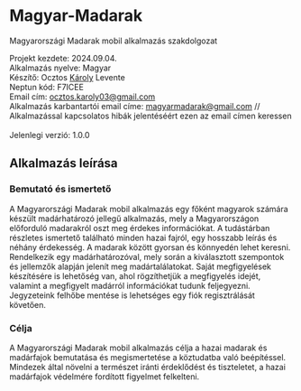 # Magyar-Madarak
Magyarországi Madarak mobil alkalmazás szakdolgozat

Projekt kezdete: 2024.09.04.<br>
Alkalmazás nyelve: Magyar <br>
Készítő: Ocztos <ins>Károly</ins> Levente<br>
Neptun kód: F7ICEE<br>
Email cím: ocztos.karoly03@gmail.com<br>
Alkalmazás karbantartói email címe: magyarmadarak@gmail.com // Alkalmazással kapcsolatos hibák jelentéséért ezen az email címen keressen<br><br>
Jelenlegi verzió: 1.0.0


## Alkalmazás leírása

### Bemutató és ismertető 
A Magyarországi Madarak mobil alkalmazás egy főként magyarok számára készült madárhatározó jellegű alkalmazás, mely a Magyarországon előforduló madarakról oszt meg érdekes információkat. A tudástárban részletes ismertető található minden hazai fajról, egy hosszabb leírás és néhány érdekesség. A madarak között gyorsan és könnyedén lehet keresni. Rendelkezik egy madárhatározóval, mely során a kiválasztott szempontok és jellemzők alapján jelenít meg madártalálatokat. Saját megfigyelések készítésére is lehetőség van, ahol rögzíthetjük a megfigyelés idejét, valamint a megfigyelt madárról információkat tudunk feljegyezni. Jegyzeteink felhőbe mentése is lehetséges egy fiók regisztrálását követően. 

### Célja
A Magyarországi Madarak mobil alkalmazás célja a hazai madarak és madárfajok bemutatása és megismertetése a köztudatba való beépítéssel. Mindezek által növelni a természet iránti érdeklődést és tiszteletet, a hazai madárfajok védelmére fordított figyelmet felkelteni.




